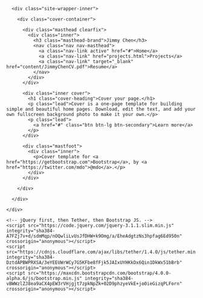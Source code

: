 <!DOCTYPE html>
<html lang="en">
  <head>
    <!-- Required meta tags -->
    <meta charset="utf-8">
    <meta name="viewport" content="width=device-width, initial-scale=1, shrink-to-fit=no">
    <title>Jimmy Chen</title>
    <link rel="icon" href="images/terminal.png">
    <!-- Bootstrap CSS -->
    <link rel="stylesheet" href="https://maxcdn.bootstrapcdn.com/bootstrap/4.0.0-alpha.6/css/bootstrap.min.css" integrity="sha384-rwoIResjU2yc3z8GV/NPeZWAv56rSmLldC3R/AZzGRnGxQQKnKkoFVhFQhNUwEyJ" crossorigin="anonymous">
    <link rel="stylesheet" href="css/jimmychen.css">

  </head>
  <body>
    <div class="site-wrapper">

      <div class="site-wrapper-inner">

        <div class="cover-container">

          <div class="masthead clearfix">
            <div class="inner">
              <h3 class="masthead-brand">Jimmy Chen</h3>
              <nav class="nav nav-masthead">
                <a class="nav-link active" href="#">Home</a>
                <a class="nav-link" href="projects.html">Projects</a>
                <a class="nav-link" target="_blank" href="content/JimmyChenCV.pdf">Resume</a>
              </nav>
            </div>
          </div>

          <div class="inner cover">
            <h1 class="cover-heading">Cover your page.</h1>
            <p class="lead">Cover is a one-page template for building simple and beautiful home pages. Download, edit the text, and add your own fullscreen background photo to make it your own.</p>
            <p class="lead">
              <a href="#" class="btn btn-lg btn-secondary">Learn more</a>
            </p>
          </div>

          <div class="mastfoot">
            <div class="inner">
              <p>Cover template for <a href="https://getbootstrap.com">Bootstrap</a>, by <a href="https://twitter.com/mdo">@mdo</a>.</p>
            </div>
          </div>

        </div>

      </div>

    </div>

    <!-- jQuery first, then Tether, then Bootstrap JS. -->
    <script src="https://code.jquery.com/jquery-3.1.1.slim.min.js" integrity="sha384-A7FZj7v+d/sdmMqp/nOQwliLvUsJfDHW+k9Omg/a/EheAdgtzNs3hpfag6Ed950n" crossorigin="anonymous"></script>
    <script src="https://cdnjs.cloudflare.com/ajax/libs/tether/1.4.0/js/tether.min.js" integrity="sha384-DztdAPBWPRXSA/3eYEEUWrWCy7G5KFbe8fFjk5JAIxUYHKkDx6Qin1DkWx51bBrb" crossorigin="anonymous"></script>
    <script src="https://maxcdn.bootstrapcdn.com/bootstrap/4.0.0-alpha.6/js/bootstrap.min.js" integrity="sha384-vBWWzlZJ8ea9aCX4pEW3rVHjgjt7zpkNpZk+02D9phzyeVkE+jo0ieGizqPLForn" crossorigin="anonymous"></script>
  </body>
</html>